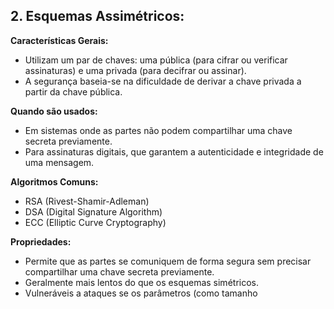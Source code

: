 ## 2. Esquemas Assimétricos:

**Características Gerais:**

- Utilizam um par de chaves: uma pública (para cifrar ou verificar assinaturas) e uma privada (para decifrar ou assinar).
- A segurança baseia-se na dificuldade de derivar a chave privada a partir da chave pública.

**Quando são usados:**

- Em sistemas onde as partes não podem compartilhar uma chave secreta previamente.
- Para assinaturas digitais, que garantem a autenticidade e integridade de uma mensagem.

**Algoritmos Comuns:**

- RSA (Rivest-Shamir-Adleman)
- DSA (Digital Signature Algorithm)
- ECC (Elliptic Curve Cryptography)

**Propriedades:**

- Permite que as partes se comuniquem de forma segura sem precisar compartilhar uma chave secreta previamente.
- Geralmente mais lentos do que os esquemas simétricos.
- Vulneráveis a ataques se os parâmetros (como tamanho